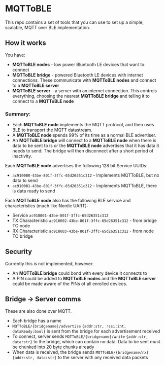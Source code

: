 MQTToBLE
========

This repo contains a set of tools that you can use to set up a simple, scalable, MQTT over BLE implementation.


How it works
------------

You have:

* **MQTToBLE nodes** - low power Bluetooth LE devices that want to connect
* **MQTToBLE bridge** - powered Bluetooth LE devices with internet connections. These communicate with **MQTToBLE nodes** and connect to a **MQTToBLE server**
* **MQTToBLE server** - a server with an internet connection. This controls everything, choosing the nearest **MQTToBLE bridge** and telling it to connect to a **MQTToBLE node**

### Summary:

* Each **MQTToBLE node** implements the MQTT protocol, and then uses BLE to transport the MQTT datastream.
* A **MQTToBLE node** spends 99% of its time as a normal BLE advertiser.
* An **MQTToBLE bridge** will connect to a **MQTToBLE node** when there is data to be sent to is *or* the **MQTToBLE node** advertises that it has data it needs to send. The bridge will then disconnect after a short period of inactivity.


Each **MQTToBLE node** advertises the following 128 bit Service UUIDs:

* `ac910000-43be-801f-3ffc-65d26351c312` - Implements MQTToBLE, but no data to send
* `ac910001-43be-801f-3ffc-65d26351c312` - Implements MQTToBLE, there is data ready to send

Each **MQTToBLE node** also has the following BLE service and characteristics (much like Nordic UART):

* Service `ac910001-43be-801f-3ffc-65d26351c312`
* TX Characteristic `ac910002-43be-801f-3ffc-65d26351c312` - from bridge TO node
* RX Characteristic `ac910003-43be-801f-3ffc-65d26351c312` - from node TO bridge


Security
--------

Currently this is not implemented, however:

* An **MQTToBLE bridge** could bond with every device it connects to
* A PIN could be added to **MQTToBLE nodes** and the **MQTToBLE server** could be made aware of the PINs of all enrolled devices.

Bridge -> Server comms
----------------------

These are also done over MQTT.

* Each bridge has a name
* `MQTToBLE/{bridgename}/advertise` `{addr:str, rssi:int, dataReady:bool}` is sent from the bridge for each advertisement received
* To connect, server sends `MQTToBLE/{bridgename}/write` `{addr:str, data:str}` to the bridge, which can contain no data. Data to be sent must be chunked into 20 byte chunks already
* When data is received, the bridge sends `MQTToBLE/{bridgename/rx}` `{addr:str, data:str}` to the server with any received data packets
